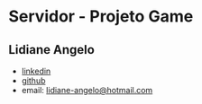 # Servidor - Projeto Game


## Lidiane Angelo
- [linkedin](https://www.linkedin.com/in/lidianeangelo/)
- [github](https://github.com/Lidianeangelo)
- email: lidiane-angelo@hotmail.com
